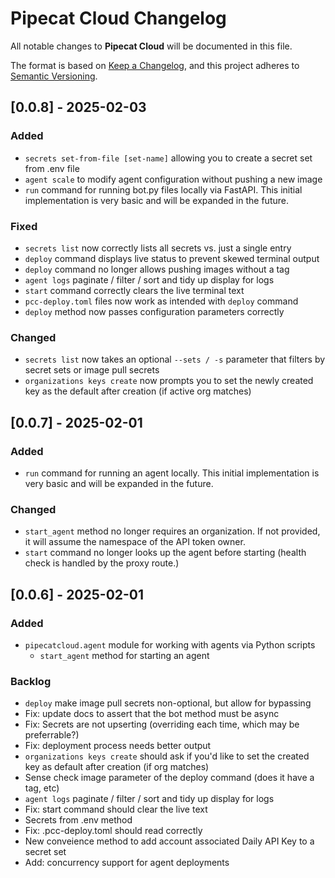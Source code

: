 # Pipecat Cloud Changelog

All notable changes to **Pipecat Cloud** will be documented in this file.

The format is based on [Keep a Changelog](https://keepachangelog.com/en/1.0.0/),
and this project adheres to [Semantic Versioning](https://semver.org/spec/v2.0.0.html).

## [0.0.8] - 2025-02-03

### Added
- `secrets set-from-file [set-name]` allowing you to create a secret set from .env file
- `agent scale` to modify agent configuration without pushing a new image
- `run` command for running bot.py files locally via FastAPI. This initial implementation is very basic and will be expanded in the future.

### Fixed
- `secrets list` now correctly lists all secrets vs. just a single entry
- `deploy` command displays live status to prevent skewed terminal output
- `deploy` command no longer allows pushing images without a tag
- `agent logs` paginate / filter / sort and tidy up display for logs
- `start` command correctly clears the live terminal text
- `pcc-deploy.toml` files now work as intended with `deploy` command
- `deploy` method now passes configuration parameters correctly

### Changed
- `secrets list` now takes an optional `--sets / -s` parameter that filters by secret sets or image pull secrets
- `organizations keys create` now prompts you to set the newly created key as the default after creation (if active org matches)


## [0.0.7] - 2025-02-01

### Added

- `run` command for running an agent locally. This initial implementation is very basic and will be expanded in the future.

### Changed

- `start_agent` method no longer requires an organization. If not provided, it will assume the namespace of the API token owner.
- `start` command no longer looks up the agent before starting (health check is handled by the proxy route.)

## [0.0.6] - 2025-02-01

### Added

- `pipecatcloud.agent` module for working with agents via Python scripts
    - `start_agent` method for starting an agent

### Backlog

- `deploy` make image pull secrets non-optional, but allow for bypassing
- Fix: update docs to assert that the bot method must be async
- Fix: Secrets are not upserting (overriding each time, which may be preferrable?)
- Fix: deployment process needs better output
- `organizations keys create` should ask if you'd like to set the created key as default after creation (if org matches)
- Sense check image parameter of the deploy command (does it have a tag, etc)
- `agent logs` paginate / filter / sort and tidy up display for logs
- Fix: start command should clear the live text
- Secrets from .env method
- Fix: .pcc-deploy.toml should read correctly 
- New conveience method to add account associated Daily API Key to a secret set
- Add: concurrency support for agent deployments